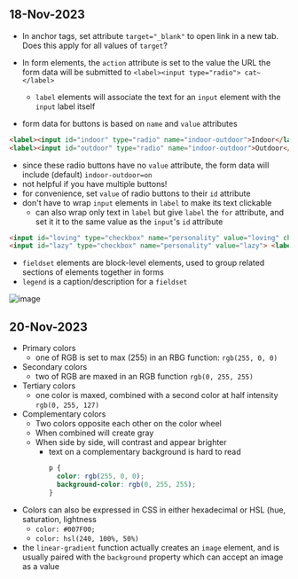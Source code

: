 ## 18-Nov-2023
- In anchor tags, set attribute `target="_blank"` to open link in a new tab. Does this apply for all values of `target`?
- In form elements, the `action` attribute is set to the value the URL the form data will be submitted to
`<label><input type="radio"> cat~</label>`
  - `label` elements will associate the text for an `input` element with the `input` label itself

- form data for buttons is based on `name` and `value` attributes
```html
<label><input id="indoor" type="radio" name="indoor-outdoor">Indoor</label>
<label><input id="outdoor" type="radio" name="indoor-outdoor">Outdoor</label>
```
  - since these radio buttons have no `value` attribute, the form data will include (default) `indoor-outdoor=on`
  - not helpful if you have multiple buttons!
  - for convenience, set `value` of radio buttons to their `id` attribute
- don't have to wrap `input` elements in `label` to make its text clickable
  - can also wrap only text in `label` but give `label` the `for` attribute, and set it it to the same value as the `input`'s `id` attribute
```html
<input id="loving" type="checkbox" name="personality" value="loving" checked> <label for="loving">Loving</label>
<input id="lazy" type="checkbox" name="personality" value="lazy"> <label for="lazy">Lazy</label>
```
-  `fieldset` elements are block-level elements, used to group related sections of elements together in forms
- `legend` is a caption/description for a `fieldset`

![image](https://github.com/0xEddie/cool-tools/assets/36518273/e3f5b628-ef80-4e7c-ad93-985679ea7b47)

## 20-Nov-2023
- Primary colors
  - one of RGB is set to max (255) in an RBG function: `rgb(255, 0, 0)`
- Secondary colors
  - two of RGB are maxed in an RGB function `rgb(0, 255, 255)`
- Tertiary colors
  - one color is maxed, combined with a second color at half intensity `rgb(0, 255, 127)`
- Complementary colors
  - Two colors opposite each other on the color wheel
  - When combined will create gray
  - When side by side, will contrast and appear brighter
    - text on a complementary background is hard to read
      ```css
      p {
        color: rgb(255, 0, 0);
        background-color: rgb(0, 255, 255);
      }
      ```
- Colors can also be expressed in CSS in either hexadecimal or HSL (hue, saturation, lightness
  - `color: #007F00;`
  - `color: hsl(240, 100%, 50%)`
- the `linear-gradient` function actually creates an `image` element, and is usually paired with the `background` property which can accept an image as a value
